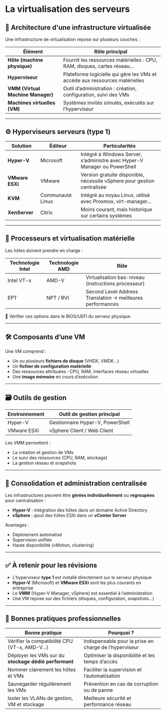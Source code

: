 # La virtualisation des serveurs

## 🧱 Architecture d'une infrastructure virtualisée

Une infrastructure de virtualisation repose sur plusieurs couches :

|Élément|Rôle principal|
|---|---|
|**Hôte (machine physique)**|Fournit les ressources matérielles : CPU, RAM, disques, cartes réseau…|
|**Hyperviseur**|Plateforme logicielle qui gère les VMs et accède aux ressources matérielles|
|**VMM (Virtual Machine Manager)**|Outil d’administration : création, configuration, suivi des VMs|
|**Machines virtuelles (VM)**|Systèmes invités simulés, exécutés sur l’hyperviseur|

---

## ⚙️ Hyperviseurs serveurs (type 1)

|Solution|Éditeur|Particularités|
|---|---|---|
|**Hyper-V**|Microsoft|Intégré à Windows Server, s’administre avec Hyper-V Manager ou PowerShell|
|**VMware ESXi**|VMware|Version gratuite disponible, nécessite vSphere pour gestion centralisée|
|**KVM**|Communauté Linux|Intégré au noyau Linux, utilisé avec Proxmox, virt-manager…|
|**XenServer**|Citrix|Moins courant, mais historique sur certains systèmes|

---

## 🧠 Processeurs et virtualisation matérielle

Les hôtes doivent prendre en charge :

|Technologie Intel|Technologie AMD|Rôle|
|---|---|---|
|Intel VT-x|AMD-V|Virtualisation bas-niveau (instructions processeur)|
|EPT|NPT / RVI|Second Level Address Translation → meilleures performances|

🎯 Vérifier ces options dans le BIOS/UEFI du serveur physique.

---

## 🛠️ Composants d’une VM

Une VM comprend :

- Un ou plusieurs **fichiers de disque** (VHDX, VMDK…)
- Un **fichier de configuration matérielle**
- Des ressources attribuées : CPU, RAM, interfaces réseau virtuelles
- Une **image mémoire** en cours d’exécution

---

## 🗃️ Outils de gestion

|Environnement|Outil de gestion principal|
|---|---|
|Hyper-V|Gestionnaire Hyper-V, PowerShell|
|VMware ESXi|vSphere Client / Web Client|

Les VMM permettent :

- La création et gestion de VMs
- Le suivi des ressources (CPU, RAM, stockage)
- La gestion réseau et snapshots

---

## 🔄 Consolidation et administration centralisée

Les infrastructures peuvent être **gérées individuellement** ou **regroupées** pour centralisation :

- **Hyper-V** : intégration des hôtes dans un domaine Active Directory
- **vSphere** : ajout des hôtes ESXi dans un **vCenter Server**

Avantages :

- Déploiement automatisé
- Supervision unifiée
- Haute disponibilité (vMotion, clustering)

---

## ✅ À retenir pour les révisions

- L’hyperviseur **type 1** est installé directement sur le serveur physique
- **Hyper-V** (Microsoft) et **VMware ESXi** sont les plus courants en entreprise
- Le **VMM** (Hyper-V Manager, vSphere) est essentiel à l’administration
- Une VM repose sur des fichiers (disques, configuration, snapshots…)

---

## 📌 Bonnes pratiques professionnelles

|Bonne pratique|Pourquoi ?|
|---|---|
|Vérifier la compatibilité CPU (VT-x, AMD-V…)|Indispensable pour la prise en charge de l’hyperviseur|
|Déployer les VMs sur du **stockage dédié performant**|Optimiser la disponibilité et les temps d’accès|
|Nommer clairement les hôtes et VMs|Faciliter la supervision et l’automatisation|
|Sauvegarder régulièrement les VMs|Prévention en cas de corruption ou de panne|
|Isoler les VLANs de gestion, VM et stockage|Meilleure sécurité et performance réseau|
